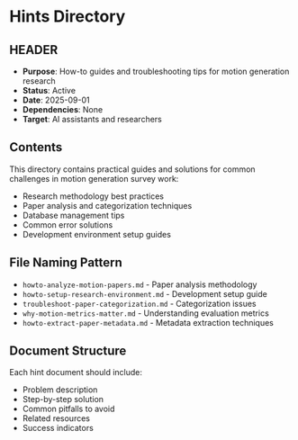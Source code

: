 # Hints Directory

## HEADER
- **Purpose**: How-to guides and troubleshooting tips for motion generation research
- **Status**: Active
- **Date**: 2025-09-01
- **Dependencies**: None
- **Target**: AI assistants and researchers

## Contents

This directory contains practical guides and solutions for common challenges in motion generation survey work:

- Research methodology best practices
- Paper analysis and categorization techniques
- Database management tips
- Common error solutions
- Development environment setup guides

## File Naming Pattern

- `howto-analyze-motion-papers.md` - Paper analysis methodology
- `howto-setup-research-environment.md` - Development setup guide
- `troubleshoot-paper-categorization.md` - Categorization issues
- `why-motion-metrics-matter.md` - Understanding evaluation metrics
- `howto-extract-paper-metadata.md` - Metadata extraction techniques

## Document Structure

Each hint document should include:
- Problem description
- Step-by-step solution
- Common pitfalls to avoid
- Related resources
- Success indicators